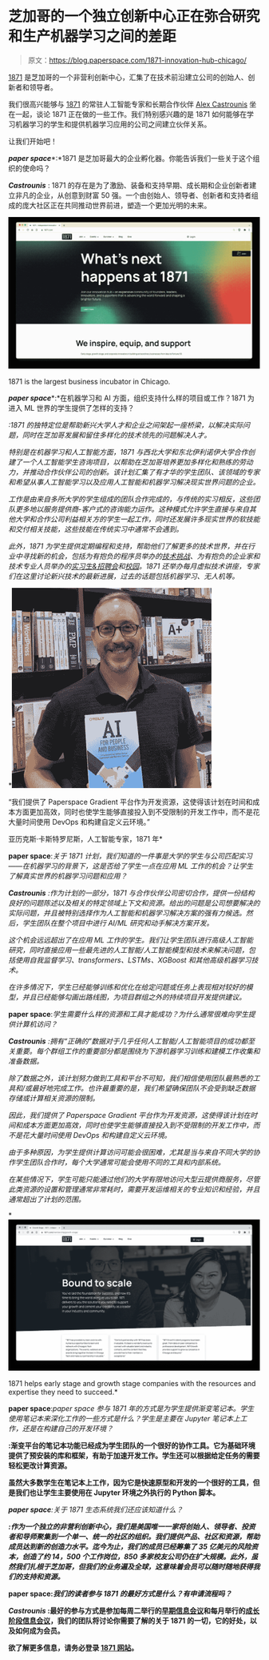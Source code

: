 # 芝加哥的一个独立创新中心正在弥合研究和生产机器学习之间的差距

> 原文：<https://blog.paperspace.com/1871-innovation-hub-chicago/>

[1871](https://1871.com/) 是芝加哥的一个非营利创新中心，汇集了在技术前沿建立公司的创始人、创新者和领导者。

我们很高兴能够与 [1871](https://1871.com/) 的常驻人工智能专家和长期合作伙伴 [Alex Castrounis](https://www.whyofai.com/alex-castrounis) 坐在一起，谈论 1871 正在做的一些工作。我们特别感兴趣的是 1871 如何能够在学习机器学习的学生和提供机器学习应用的公司之间建立伙伴关系。

让我们开始吧！

***paper space****:*1871 是芝加哥最大的企业孵化器。你能告诉我们一些关于这个组织的使命吗？

***Castrounis*** : 1871 的存在是为了激励、装备和支持早期、成长期和企业创新者建立非凡的企业，从创意到财富 50 强。一个由创始人、领导者、创新者和支持者组成的庞大社区正在共同推动世界前进，塑造一个更加光明的未来。

![](img/67f643c26ff6600712a5f229f94c2cb4.png)

1871 is the largest business incubator in Chicago.

***paper space****:*在机器学习和 AI 方面，组织支持什么样的项目或工作？1871 为进入 ML 世界的学生提供了怎样的支持？

*:1871 的独特定位是帮助新兴大学人才和企业之间架起一座桥梁，以解决实际问题，同时在芝加哥发展和留住多样化的技术领先的问题解决人才。*

*特别是在机器学习和人工智能方面，1871 与西北大学和东北伊利诺伊大学合作创建了一个人工智能学生咨询项目，以帮助在芝加哥培养更加多样化和熟练的劳动力，并推动合作伙伴公司的创新。该计划汇集了有才华的学生团队、该领域的专家和希望从事人工智能学习以及应用人工智能和机器学习解决现实世界问题的企业。*

*工作是由来自多所大学的学生组成的团队合作完成的，与传统的实习相反，这些团队更多地以服务提供商-客户式的咨询能力运作。这种模式允许学生直接与来自其他大学和合作公司利益相关方的学生一起工作，同时还发展许多现实世界的软技能和交付相关技能，这些技能在传统实习中通常不会遇到。*

*此外，1871 为学生提供定期编程和支持，帮助他们了解更多的技术世界，并在行业中寻找新的机会，包括为有抱负的程序员举办的[技术挑战](https://1871.com/event/tech-challenge/)、为有抱负的企业家和技术专业人员举办的[实习生&招聘会](https://1871.com/event/intern-job-fair/)和[校园](https://1871.com/event/campus/)。1871 还举办每月虚拟技术讲座，专家们在这里讨论新兴技术的最新进展，过去的话题包括机器学习、无人机等。*

*![](img/2fe0a8ada5f0e1fe04e6d4472880d4f9.png)

“我们提供了 Paperspace Gradient 平台作为开发资源，这使得该计划在时间和成本方面更加高效，同时也使学生能够直接投入到不受限制的开发工作中，而不是花大量时间使用 DevOps 和构建自定义云环境。”

亚历克斯·卡斯特罗尼斯，人工智能专家，1871 年* 

****paper space****:*关于 1871 计划，我们知道的一件事是大学的学生与公司匹配实习——在机器学习的背景下，这是否给了学生一点在应用 ML 工作的机会？让学生了解真实世界的机器学习问题和应用？*

****Castrounis*** :作为计划的一部分，1871 与合作伙伴公司密切合作，提供一份结构良好的问题陈述以及相关的特定领域上下文和资源。给出的问题是公司想要解决的实际问题，并且被特别选择作为人工智能和机器学习解决方案的强有力候选。然后，学生团队在整个项目中进行 AI/ML 研究和动手解决方案开发。*

*这个机会远远超出了在应用 ML 工作的学生。我们让学生团队进行高级人工智能研究，同时直接应用一些最先进的人工智能/人工智能模型和技术来解决问题，包括使用自我监督学习、transformers、LSTMs、XGBoost 和其他高级机器学习技术。*

*在许多情况下，学生已经能够训练和优化在给定问题或任务上表现相对较好的模型，并且已经能够勾画出路线图，为项目群组之外的持续项目开发提供建议。*

****paper space****:*学生需要什么样的资源和工具才能成功？为什么通常很难向学生提供计算机访问？*

****Castrounis*** :拥有“正确的”数据对于几乎任何人工智能/人工智能项目的成功都至关重要。每个群组工作的重要部分都是围绕为下游机器学习训练和建模工作收集和准备数据。*

*除了数据之外，该计划努力做到工具和平台不可知，我们相信使用团队最熟悉的工具和/或最好地完成工作。也许最重要的是，我们希望确保团队不会受到缺乏数据存储或计算相关资源的限制。*

*因此，我们提供了 Paperspace Gradient 平台作为开发资源，这使得该计划在时间和成本方面更加高效，同时也使学生能够直接投入到不受限制的开发工作中，而不是花大量时间使用 DevOps 和构建自定义云环境。*

*由于多种原因，为学生提供计算访问可能会很困难，尤其是当与来自不同大学的协作学生团队合作时，每个大学通常可能会使用不同的工具和内部系统。*

*在某些情况下，学生可能只能通过他们的大学有限地访问大型云提供商服务，尽管此类资源的设置和管理通常非常耗时，需要开发运维相关的专业知识和经验，并且通常超出了计划的范围。*

*![](img/999e86e691f0e20c1f04b76eb722619b.png)

1871 helps early stage and growth stage companies with the resources and expertise they need to succeed.* 

****paper space****:*paper space 参与 1871 年的方式是为学生提供渐变笔记本。学生使用笔记本来深化工作的一些方式是什么？学生是主要在 Jupyter 笔记本上工作，还是在构建自己的开发环境？*

**:渐变平台的笔记本功能已经成为学生团队的一个很好的协作工具。它为基础环境提供了预安装的库和框架，有助于加速开发工作。学生还可以根据给定任务的需要轻松更改计算资源。**

**虽然大多数学生在笔记本上工作，因为它是快速原型和开发的一个很好的工具，但是我们也让学生主要使用在 Jupyter 环境之外执行的 Python 脚本。**

*****paper space****:*关于 1871 生态系统我们还应该知道什么？**

***:作为一个独立的非营利创新中心，我们是美国唯一一家将创始人、领导者、投资者和导师聚集到一个单一、统一的社区的组织。我们提供产品、社区和资源，帮助成员达到新的创造力水平。迄今为止，我们的成员已经筹集了 35 亿美元的风险资本，创造了约 14，500 个工作岗位，850 多家校友公司仍在扩大规模。此外，虽然我们扎根于芝加哥，但我们的业务遍及全球，这意味着会员可以随时随地获得我们的支持和资源。***

******paper space****:*我们的读者参与 1871 的最好方式是什么？有申请流程吗？***

*****Castrounis*** :最好的参与方式是参加每周二举行的[早期信息会议](https://1871.com/event/early-stage-info-session-rolling/)和每月举行的[成长阶段信息会议](https://1871.com/event/growth-stage-info-session/)，我们的团队将讨论你需要了解的关于 1871 的一切，它的好处，以及如何成为会员。**

**欲了解更多信息，请务必登录 [1871 网站](https://1871.com/)。**